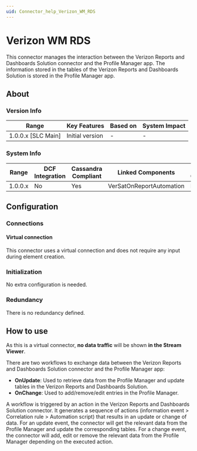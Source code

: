 ```yaml
---
uid: Connector_help_Verizon_WM_RDS
---
```


# Verizon WM RDS

This connector manages the interaction between the Verizon Reports and Dashboards Solution connector and the Profile Manager app. The information stored in the tables of the Verizon Reports and Dashboards Solution is stored in the Profile Manager app.

## About

### Version Info

| Range                | Key Features     | Based on     | System Impact     |
|----------------------|------------------|--------------|-------------------|
| 1.0.0.x \[SLC Main\] | Initial version  | \-           | \-                |

### System Info

| **Range** | **DCF Integration** | **Cassandra Compliant** | **Linked Components**    | **Exported Components** |
|-----------|---------------------|-------------------------|--------------------------|-------------------------|
| 1.0.0.x   | No                  | Yes                     | VerSatOnReportAutomation | N/A                     |

## Configuration

### Connections

#### Virtual connection

This connector uses a virtual connection and does not require any input during element creation.

### Initialization

No extra configuration is needed.

### Redundancy

There is no redundancy defined.

## How to use

As this is a virtual connector, **no data traffic** will be shown **in the Stream Viewer**.

There are two workflows to exchange data between the Verizon Reports and Dashboards Solution connector and the Profile Manager app:

- **OnUpdate**: Used to retrieve data from the Profile Manager and update tables in the Verizon Reports and Dashboards Solution.
- **OnChange**: Used to add/remove/edit entries in the Profile Manager.

A workflow is triggered by an action in the Verizon Reports and Dashboards Solution connector. It generates a sequence of actions (information event \> Correlation rule \> Automation script) that results in an update or change of data. For an update event, the connector will get the relevant data from the Profile Manager and update the corresponding tables. For a change event, the connector will add, edit or remove the relevant data from the Profile Manager depending on the executed action.
